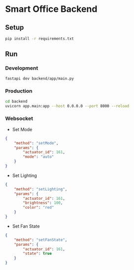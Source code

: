 # Smart Office Backend

## Setup

```bash
pip install -r requirements.txt
```

## Run

### Development
```bash
fastapi dev backend/app/main.py
```

### Production
```bash
cd backend
uvicorn app.main:app --host 0.0.0.0 --port 8000 --reload
```

### Websocket

- Set Mode

```json
{
    "method": "setMode",
    "params": {
        "actuator_id": 161,
        "mode": "auto"
    }
}
```

- Set Lighting
```json
{
    "method": "setLighting",
    "params": {
        "actuator_id": 161,
        "brightness": 100,
        "color": "red"
    }
}
```

- Set Fan State
```json
{
    "method": "setFanState",
    "params": {
        "actuator_id": 161,
        "state": true
    }
}
```

